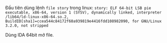 Đầu tiên dùng lệnh ```file story``` trong linux:
```story: ELF 64-bit LSB pie executable, x86-64, version 1 (SYSV), dynamically linked, interpreter /lib64/ld-linux-x86-64.so.2, BuildID[sha1]=ccea544c84172f60a939819e4416fdd108982090, for GNU/Linux 3.2.0, not stripped```

Dùng IDA 64bit mở file.

